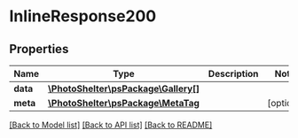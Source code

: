 # InlineResponse200

## Properties
Name | Type | Description | Notes
------------ | ------------- | ------------- | -------------
**data** | [**\PhotoShelter\psPackage\Gallery[]**](Gallery.md) |  | 
**meta** | [**\PhotoShelter\psPackage\MetaTag**](MetaTag.md) |  | [optional] 

[[Back to Model list]](../../README.md#documentation-for-models) [[Back to API list]](../../README.md#documentation-for-api-endpoints) [[Back to README]](../../README.md)

